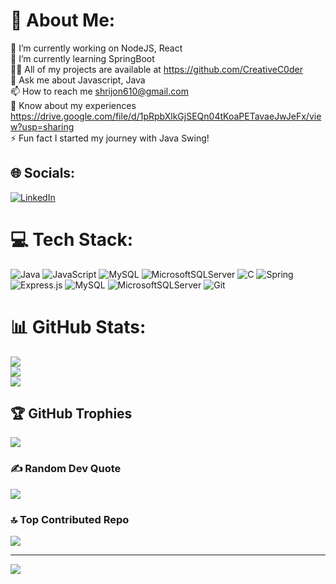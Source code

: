 # 💫 About Me:
🔭 I’m currently working on NodeJS, React<br>🌱 I’m currently learning SpringBoot<br>👨‍💻 All of my projects are available at https://github.com/CreativeC0der<br>💬 Ask me about Javascript, Java<br>📫 How to reach me shrijon610@gmail.com<br>📄 Know about my experiences https://drive.google.com/file/d/1pRpbXlkGjSEQn04tKoaPETavaeJwJeFx/view?usp=sharing<br>⚡ Fun fact I started my journey with Java Swing!


## 🌐 Socials:
[![LinkedIn](https://img.shields.io/badge/LinkedIn-%230077B5.svg?logo=linkedin&logoColor=white)](https://linkedin.com/in/shrijon-biswas) 

# 💻 Tech Stack:
![Java](https://img.shields.io/badge/java-%23ED8B00.svg?style=for-the-badge&logo=openjdk&logoColor=white) ![JavaScript](https://img.shields.io/badge/javascript-%23323330.svg?style=for-the-badge&logo=javascript&logoColor=%23F7DF1E) ![MySQL](https://img.shields.io/badge/mysql-4479A1.svg?style=for-the-badge&logo=mysql&logoColor=white) ![MicrosoftSQLServer](https://img.shields.io/badge/Microsoft%20SQL%20Server-CC2927?style=for-the-badge&logo=microsoft%20sql%20server&logoColor=white) ![C](https://img.shields.io/badge/c-%2300599C.svg?style=for-the-badge&logo=c&logoColor=white) ![Spring](https://img.shields.io/badge/spring-%236DB33F.svg?style=for-the-badge&logo=spring&logoColor=white) ![Express.js](https://img.shields.io/badge/express.js-%23404d59.svg?style=for-the-badge&logo=express&logoColor=%2361DAFB) ![MySQL](https://img.shields.io/badge/mysql-4479A1.svg?style=for-the-badge&logo=mysql&logoColor=white) ![MicrosoftSQLServer](https://img.shields.io/badge/Microsoft%20SQL%20Server-CC2927?style=for-the-badge&logo=microsoft%20sql%20server&logoColor=white) ![Git](https://img.shields.io/badge/git-%23F05033.svg?style=for-the-badge&logo=git&logoColor=white)
# 📊 GitHub Stats:
![](https://github-readme-stats.vercel.app/api?username=CreativeC0der&theme=github_dark&hide_border=false&include_all_commits=true&count_private=false)<br/>
![](https://github-readme-streak-stats.herokuapp.com/?user=CreativeC0der&theme=github_dark&hide_border=false)<br/>
![](https://github-readme-stats.vercel.app/api/top-langs/?username=CreativeC0der&theme=github_dark&hide_border=false&include_all_commits=true&count_private=false&layout=compact)

## 🏆 GitHub Trophies
![](https://github-profile-trophy.vercel.app/?username=CreativeC0der&theme=radical&no-frame=false&no-bg=true&margin-w=4)

### ✍️ Random Dev Quote
![](https://quotes-github-readme.vercel.app/api?type=horizontal&theme=tokyonight)

### 🔝 Top Contributed Repo
![](https://github-contributor-stats.vercel.app/api?username=CreativeC0der&limit=5&theme=github_dark&combine_all_yearly_contributions=true)

---
[![](https://visitcount.itsvg.in/api?id=CreativeC0der&icon=0&color=9)](https://visitcount.itsvg.in)

<!-- Proudly created with GPRM ( https://gprm.itsvg.in ) -->
